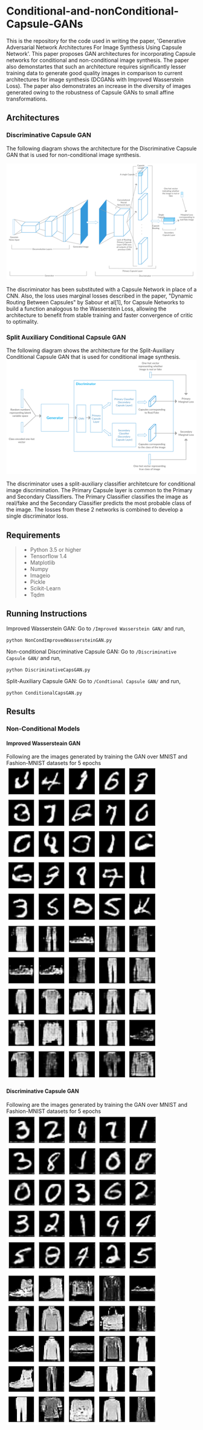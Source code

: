 # Conditional-and-nonConditional-Capsule-GANs
This is the repository for the code used in writing the paper, 'Generative Adversarial Network Architectures For Image Synthesis Using Capsule Network'.
This paper proposes GAN architectures for incorporating Capsule networks for conditional and non-conditional image synthesis. The paper also demonstartes that such an architecture requires significantly lesser training data to generate good quality images in comparison to current architectures for image synthesis (DCGANs with Improved Wasserstein Loss). The paper also demonstrates an increase in the  diversity of images generated owing to the robustness of Capsule GANs to small affine transformations.
## Architectures
### Discriminative Capsule GAN
The following diagram shows the architecture for the Discriminative Capsule GAN that is used for non-conditional image synthesis.

![CapsGANArch](Images/CapsGAN.png?raw=true "Discriminative Capsule GAN Architecture")<!-- .element height="50%" width="50%" -->

The discriminator has been substituted with a Capsule Network in place of a CNN. Also, the loss uses marginal losses described in the paper, "Dynamic Routing Between Capsules" by Sabour et al[1], for Capsule Networks to build a function analogous to the Wasserstein Loss, allowing the architecture to benefit from stable training and faster convergence of critic to optimality. 

### Split Auxiliary Conditional Capsule GAN
The following diagram shows the architecture for the Split-Auxiliary Conditional Capsule GAN that is used for conditional image synthesis.
![Alt text](Images/conditionalGAN.png?raw=true "Split-Auxiliary Conditional Capsule GAN Architecture")

The discriminator uses a split-auxiliary classifier architetcure for conditional image discrimination. The Primary Capsule layer is common to the Primary and Secondary Classifiers. The Primary Classifier classifies the image as real/fake and the Secondary Classifier predicts the most probable class of the image. The losses from these 2 networks is combined to develop a single discriminator loss. 

## Requirements

> * Python 3.5 or higher
> * Tensorflow 1.4
> * Matplotlib
> * Numpy
> * Imageio
> * Pickle
> * Scikit-Learn
> * Tqdm

## Running Instructions
Improved Wasserstein GAN: 
Go to `/Improved Wasserstein GAN/` and run,
```
python NonCondImprovedWassersteinGAN.py
```
Non-conditional Discriminative Capsule GAN:
Go to  `/Discriminative Capsule GAN/` and run,
```
python DiscriminativeCapsGAN.py
```
Split-Auxiliary Capsule GAN:
Go to  `/Condtional Capsule GAN/` and run,
```
python ConditionalCapsGAN.py
```
## Results
### Non-Conditional Models
#### Improved Wassersteain GAN
Following are the images generated by training the GAN over MNIST and Fashion-MNIST datasets for 5 epochs
![CapsGANArch](Images/DCE5.png?raw=true "DCGAN MNIST Epoch 5") 
![CapsGANArch](Images/FashDCE5.png?raw=true "DCGAN Fashion Epoch 5") 
#### Discriminative Capsule GAN
Following are the images generated by training the GAN over MNIST and Fashion-MNIST datasets for 5 epochs
![CapsGANArch|400x411,20%](Images/CapsE5.png?raw=true "CapsGAN MNIST Epoch 5") 
![CapsGANArch](Images/FashCapsE5.png?raw=true "CapsGAN Fashion Epoch 5") 

